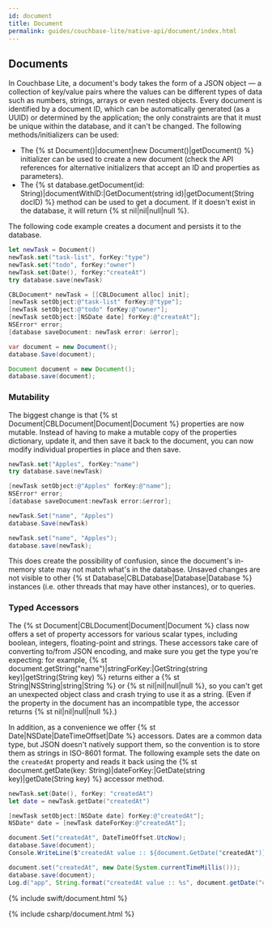 ```yaml
---
id: document
title: Document
permalink: guides/couchbase-lite/native-api/document/index.html
---
```


<block class="all" />

## Documents

In Couchbase Lite, a document's body takes the form of a JSON object — a collection of key/value pairs where the values can be different types of data such as numbers, strings, arrays or even nested objects. Every document is identified by a document ID, which can be automatically generated (as a UUID) or determined by the application; the only constraints are that it must be unique within the database, and it can't be changed. The following methods/initializers can be used:

- The {% st Document()|document|new Document()|getDocument() %} initializer can be used to create a new document (check the API references for alternative initializers that accept an ID and properties as parameters).
- The {% st database.getDocument(id: String)|documentWithID:|GetDocument(string id)|getDocument(String docID) %} method can be used to  get a document. If it doesn't exist in the database, it will return {% st nil|nil|null|null %}.

[//]: # (TODO: Since this identifier must be unique, you may want to check if a document with this ID already exists in the database using the {% st a|b|c|d %} method.)

The following code example creates a document and persists it to the database.

<block class="swift" />

```swift
let newTask = Document()
newTask.set("task-list", forKey:"type")
newTask.set("todo", forKey:"owner")
newTask.set(Date(), forKey:"createAt")
try database.save(newTask)
```

<block class="objc" />

```objectivec
CBLDocument* newTask = [[CBLDocument alloc] init];
[newTask setObject:@"task-list" forKey:@"type"];
[newTask setObject:@"todo" forKey:@"owner"];
[newTask setObject:[NSDate date] forKey:@"createAt"];
NSError* error;
[database saveDocument: newTask error: &error];
```

<block class="csharp" />

```csharp
var document = new Document();
database.Save(document);
```

<block class="java" />

```java
Document document = new Document();
database.save(document);
```

<block class="all" />

### Mutability

The biggest change is that {% st Document|CBLDocument|Document|Document %} properties are now mutable. Instead of having to make a mutable copy of the properties dictionary, update it, and then save it back to the document, you can now modify individual properties in place and then save.

<block class="swift" />

```swift
newTask.set("Apples", forKey:"name")
try database.save(newTask)
```

<block class="objc" />

```objectivec
[newTask setObject:@"Apples" forKey:@"name"];
NSError* error;
[database saveDocument:newTask error:&error];
```

<block class="csharp" />

```csharp
newTask.Set("name", "Apples")
database.Save(newTask)
```

<block class="java" />

```java
newTask.set("name", "Apples");
database.save(newTask);
```

<block class="all" />

This does create the possibility of confusion, since the document's in-memory state may not match what's in the database. Unsaved changes are not visible to other {% st Database|CBLDatabase|Database|Database %} instances (i.e. other threads that may have other instances), or to queries.

### Typed Accessors

The {% st Document|CBLDocument|Document|Document %} class now offers a set of property accessors for various scalar types, including boolean, integers, floating-point and strings. These accessors take care of converting to/from JSON encoding, and make sure you get the type you're expecting: for example, {% st document.getString("name")|stringForKey:|GetString(string key)|getString(String key) %} returns either a {% st String|NSString|string|String %} or {% st nil|nil|null|null %}, so you can't get an unexpected object class and crash trying to use it as a string. (Even if the property in the document has an incompatible type, the accessor returns {% st nil|nil|null|null %}.)

In addition, as a convenience we offer {% st Date|NSDate|DateTimeOffset|Date %} accessors. Dates are a common data type, but JSON doesn't natively support them, so the convention is to store them as strings in ISO-8601 format. The following example sets the date on the `createdAt` property and reads it back using the {% st document.getDate(key: String)|dateForKey:|GetDate(string key)|getDate(String key) %} accessor method.

<block class="swift" />

```swift
newTask.set(Date(), forKey: "createdAt")
let date = newTask.getDate("createdAt")
```

<block class="objc" />

```objectivec
[newTask setObject:[NSDate date] forKey:@"createdAt"];
NSDate* date = [newTask dateForKey:@"createdAt"];
```

<block class="csharp" />

```csharp
document.Set("createdAt", DateTimeOffset.UtcNow);
database.Save(document);
Console.WriteLine($"createdAt value :: ${document.GetDate("createdAt")}");
```

<block class="java" />

```java
document.set("createdAt", new Date(System.currentTimeMillis()));
database.save(document);
Log.d("app", String.format("createdAt value :: %s", document.getDate("createdAt")));
```

<block class="swift" />

{% include swift/document.html %}

<block class="objc" />

<block class="csharp" />

{% include csharp/document.html %}